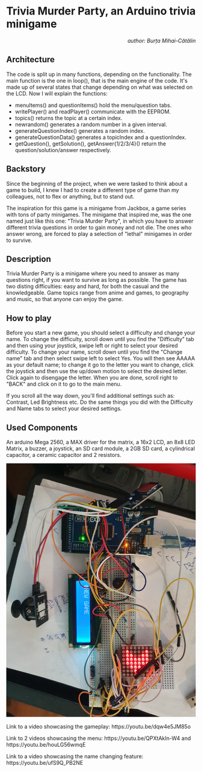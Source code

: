 # Trivia Murder Party, an Arduino trivia minigame
<p align="right" >  <i> author: Burța Mihai-Cătălin </i> </p>

## Architecture

  <p> The code is split up in many functions, depending on the functionality. The main function is the one in loop(), that is the main engine of the code. It's made up of several states that change depending on what was selected on the LCD. Now I will explain the functions: </p>
  <ul>
    <li> menuItems() and questionItems() hold the menu/question tabs. </li>
    <li> writePlayer() and readPlayer() communicate with the EEPROM.</li>
    <li> topics() returns the topic at a certain index. </li>
    <li> newrandom() generates a random number in a given interval. </li>
    <li> generateQuestionIndex() generates a random index. </li>
    <li> generateQuestionData() generates a topicIndex and a questionIndex. </li>
    <li> getQuestion(), getSolution(), getAnswer{1/2/3/4}() return the question/solution/answer respectively. </li>
  </ul>

## Backstory

  <p> Since the beginning of the project, when we were tasked to think about a game to build, I knew I had to create a different type of game than my colleagues, not to flex or anything, but to stand out. </p>
  <p> The inspiration for this game is a minigame from Jackbox, a game series with tons of party minigames. The minigame that inspired me, was the one named just like this one: "Trivia Murder Party", in which you have to answer different trivia questions in order to gain money and not die. The ones who answer wrong, are forced to play a selection of "lethal" minigames in order to survive. </p>

## Description

  <p> Trivia Murder Party is a minigame where you need to answer as many questions right, if you want to survive as long as possible. The game has two disting difficulties: easy and hard, for both the casual and the knowledgeable. Game topics range from anime and games, to geography and music, so that anyone can enjoy the game. </p>
  
## How to play

  <p> Before you start a new game, you should select a difficulty and change your name. To change the difficulty, scroll down until you find the "Difficulty" tab and then using your joystick, swipe left or right to select your desired difficulty. To change your name, scroll down until you find the "Change name" tab and then select swipe left to select Yes. You will then see AAAAA as your default name; to change it go to the letter you want to change, click the joystick and then use the up/down motion to select the desired letter. Click again to disengage the letter. When you are done, scroll right to "BACK" and click on it to go to the main menu. </p>
  <p> If you scroll all the way down, you'll find additional settings such as: Contrast, Led Brightness etc. Do the same things you did with the Difficulty and Name tabs to select your desired settings. </p>
  
## Used Components

  <p> An arduino Mega 2560, a MAX driver for the matrix, a 16x2 LCD, an 8x8 LED Matrix, a buzzer, a joystick, an SD card module, a 2GB SD card, a cylindrical capacitor, a ceramic capacitor and 2 resistors. </p>

![proj1_setup](https://github.com/cbrt-mihai/ArduinoTriviaMurderParty/blob/main/setup/setup.jpg?raw=true)

<p> Link to a video showcasing the gameplay: https://youtu.be/dqw4e5JM85o </p>
<p> Link to 2 videos showcasing the menu: https://youtu.be/QPXtAkIn-W4 and https://youtu.be/houLG56wmqE </p>
<p> Link to a video showcasing the name changing feature: https://youtu.be/ufS9Q_PB2NE </p>
